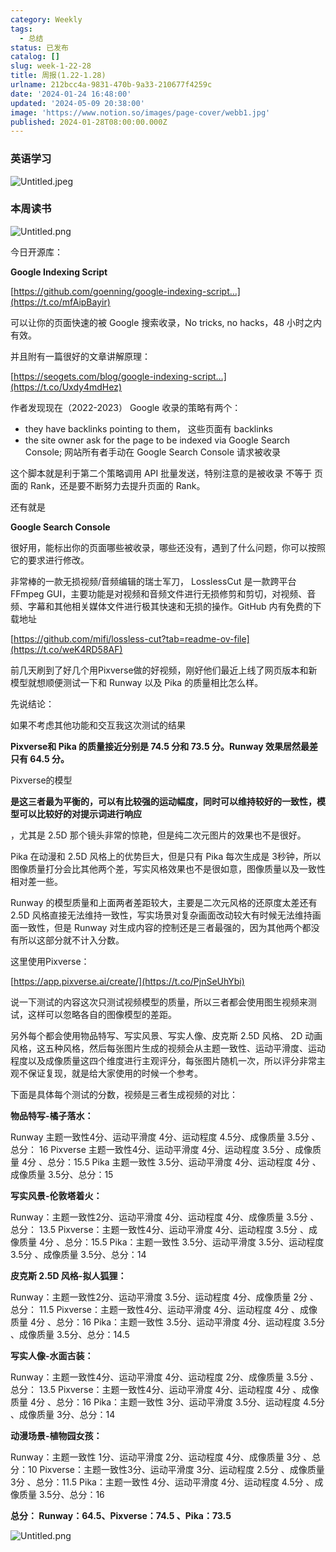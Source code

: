 ```yaml
---
category: Weekly
tags:
  - 总结
status: 已发布
catalog: []
slug: week-1-22-28
title: 周报(1.22-1.28)
urlname: 212bcc4a-9831-470b-9a33-210677f4259c
date: '2024-01-24 16:48:00'
updated: '2024-05-09 20:38:00'
image: 'https://www.notion.so/images/page-cover/webb1.jpg'
published: 2024-01-28T08:00:00.000Z
---
```


### 英语学习


![Untitled.jpeg](https://prod-files-secure.s3.us-west-2.amazonaws.com/5d24fe63-e567-4804-86f9-9fdc62e13082/13f89310-e18e-4344-b5f8-95c58ff07f1e/Untitled.jpeg?X-Amz-Algorithm=AWS4-HMAC-SHA256&X-Amz-Content-Sha256=UNSIGNED-PAYLOAD&X-Amz-Credential=ASIAZI2LB466QTB2F3YD%2F20250214%2Fus-west-2%2Fs3%2Faws4_request&X-Amz-Date=20250214T213248Z&X-Amz-Expires=3600&X-Amz-Security-Token=IQoJb3JpZ2luX2VjEA0aCXVzLXdlc3QtMiJHMEUCIQDjsaz04wXYf8ol%2BXORiVzPNmd5nQXgjBBgtyb0aROPiwIgR9p9VDJaagZERvZSektUK82gis0fSmIVyjMxuAg9x54q%2FwMINhAAGgw2Mzc0MjMxODM4MDUiDPQVANaZji%2BwlQ0GbCrcA0i2X3rxwPwy8bpCXhYsxm57GfAbuK%2BGMn1ECM2HtPhuq4ZPIrJfc%2BjexwdvfazjChWpRxbKcQ0APtsHcyt6aEFt7mq4MeYjHerqPns%2B%2BHFYiS%2Bh3UVB5wimTxWdINW6dRIZIw2xfVQOKNAXjKZLJEhcEcjaREhRqzb5LrcduADYlwwjqODR1tixbaAMfcfj7j7pRdb4ZN5PdPP62vv4F3f6Yg4fsSkEPHkqn7H90rujEbxf%2FwALVte5VZHcCkU7QZ65BwmNWQQ4cTL%2BjZ%2BbRrMrkMG6IstKMj%2BL35eltNMXTeF1fs8JHOSmQqAi4daFwRVArB7%2FxkRD6pm5R9KKfiChZDQKw%2F4ZnGTnyDnCZLWWXYpstVvqKMxeyi3iVrX0Ye3ZM6iFupJKwBNoyr1c%2FPju2LewK9Ok1GA8KhLk2L3iTT0LjoArdT5vCKxLjK3pvgpt7Hzyzx6D3x%2F%2F%2Bs9fz2Vy01qYHaTqKWG4JG6gmyy8GXzRv9Sc9WkPrXH8%2Ba60buTrVAEyjywM79fYI2leoGNBaVpuXeUQ6SqDyWRTwENjXxDOTDgWxBcKhKLZ0R467CC1Wrlwm1W4v3n%2FcDw6ZdJ%2FZ73Aq65mtiZdol9PtpYmeSBVhU22wC79n60vMLXQvr0GOqUB6xTcIZ8jyPE2xddg9H%2FIomNq5ZL4%2BnZALan4r48GmdzDA6P1sNxl1FwAkUzWPADkGqkFl30QNta00ZzNErVhfFWKBtFgE58cBN5vBrUVL8OyBN4%2Fo%2F56ZfjGpJZr5lJmCvzH1f0tmu1cXLsOKYnDroxdIuf4RT%2FbH%2FQfcJMB2msxlEKQxqEdtfNmzOKnmStz%2FIJ413eqAWVB6zBaY96zAhijnUIq&X-Amz-Signature=c6e3fd6c6db7929e817e6c3fb41df2cbcbfffeda6d41a0d693b454aa4777fe60&X-Amz-SignedHeaders=host&x-id=GetObject)


### 本周读书


![Untitled.png](https://prod-files-secure.s3.us-west-2.amazonaws.com/5d24fe63-e567-4804-86f9-9fdc62e13082/4230a01f-03e6-45a7-9f78-5892b7e77e85/Untitled.png?X-Amz-Algorithm=AWS4-HMAC-SHA256&X-Amz-Content-Sha256=UNSIGNED-PAYLOAD&X-Amz-Credential=ASIAZI2LB466QTB2F3YD%2F20250214%2Fus-west-2%2Fs3%2Faws4_request&X-Amz-Date=20250214T213248Z&X-Amz-Expires=3600&X-Amz-Security-Token=IQoJb3JpZ2luX2VjEA0aCXVzLXdlc3QtMiJHMEUCIQDjsaz04wXYf8ol%2BXORiVzPNmd5nQXgjBBgtyb0aROPiwIgR9p9VDJaagZERvZSektUK82gis0fSmIVyjMxuAg9x54q%2FwMINhAAGgw2Mzc0MjMxODM4MDUiDPQVANaZji%2BwlQ0GbCrcA0i2X3rxwPwy8bpCXhYsxm57GfAbuK%2BGMn1ECM2HtPhuq4ZPIrJfc%2BjexwdvfazjChWpRxbKcQ0APtsHcyt6aEFt7mq4MeYjHerqPns%2B%2BHFYiS%2Bh3UVB5wimTxWdINW6dRIZIw2xfVQOKNAXjKZLJEhcEcjaREhRqzb5LrcduADYlwwjqODR1tixbaAMfcfj7j7pRdb4ZN5PdPP62vv4F3f6Yg4fsSkEPHkqn7H90rujEbxf%2FwALVte5VZHcCkU7QZ65BwmNWQQ4cTL%2BjZ%2BbRrMrkMG6IstKMj%2BL35eltNMXTeF1fs8JHOSmQqAi4daFwRVArB7%2FxkRD6pm5R9KKfiChZDQKw%2F4ZnGTnyDnCZLWWXYpstVvqKMxeyi3iVrX0Ye3ZM6iFupJKwBNoyr1c%2FPju2LewK9Ok1GA8KhLk2L3iTT0LjoArdT5vCKxLjK3pvgpt7Hzyzx6D3x%2F%2F%2Bs9fz2Vy01qYHaTqKWG4JG6gmyy8GXzRv9Sc9WkPrXH8%2Ba60buTrVAEyjywM79fYI2leoGNBaVpuXeUQ6SqDyWRTwENjXxDOTDgWxBcKhKLZ0R467CC1Wrlwm1W4v3n%2FcDw6ZdJ%2FZ73Aq65mtiZdol9PtpYmeSBVhU22wC79n60vMLXQvr0GOqUB6xTcIZ8jyPE2xddg9H%2FIomNq5ZL4%2BnZALan4r48GmdzDA6P1sNxl1FwAkUzWPADkGqkFl30QNta00ZzNErVhfFWKBtFgE58cBN5vBrUVL8OyBN4%2Fo%2F56ZfjGpJZr5lJmCvzH1f0tmu1cXLsOKYnDroxdIuf4RT%2FbH%2FQfcJMB2msxlEKQxqEdtfNmzOKnmStz%2FIJ413eqAWVB6zBaY96zAhijnUIq&X-Amz-Signature=692a33c22051678eb30cdf4f44ae0af293203bdaef48e6abfe3c8710257b3bbc&X-Amz-SignedHeaders=host&x-id=GetObject)


今日开源库：


**Google Indexing Script**


[https://github.com/goenning/google-indexing-script…](https://t.co/mfAipBayir)


可以让你的页面快速的被 Google 搜索收录，No tricks, no hacks，48 小时之内有效。

并且附有一篇很好的文章讲解原理：


[https://seogets.com/blog/google-indexing-script…](https://t.co/Uxdy4mdHez)


作者发现现在（2022-2023） Google 收录的策略有两个：

- they have backlinks pointing to them， 这些页面有 backlinks
- the site owner ask for the page to be indexed via Google Search Console; 网站所有者手动在 Google Search Console 请求被收录

这个脚本就是利于第二个策略调用 API 批量发送，特别注意的是被收录 不等于 页面的 Rank，还是要不断努力去提升页面的 Rank。

还有就是


**Google Search Console**


很好用，能标出你的页面哪些被收录，哪些还没有，遇到了什么问题，你可以按照它的要求进行修改。


非常棒的一款无损视频/音频编辑的瑞士军刀， LosslessCut 是一款跨平台 FFmpeg GUI，主要功能是对视频和音频文件进行无损修剪和剪切，对视频、音频、字幕和其他相关媒体文件进行极其快速和无损的操作。GitHub 内有免费的下载地址


[https://github.com/mifi/lossless-cut?tab=readme-ov-file](https://t.co/weK4RD58AF)


前几天刷到了好几个用Pixverse做的好视频，刚好他们最近上线了网页版本和新模型就想顺便测试一下和 Runway 以及 Pika 的质量相比怎么样。

先说结论：

如果不考虑其他功能和交互我这次测试的结果


**Pixverse和 Pika 的质量接近分别是 74.5 分和 73.5 分。Runway 效果居然最差只有 64.5 分。**


Pixverse的模型


**是这三者最为平衡的，可以有比较强的运动幅度，同时可以维持较好的一致性，模型可以比较好的对提示词进行响应**


，尤其是 2.5D 那个镜头非常的惊艳，但是纯二次元图片的效果也不是很好。

Pika 在动漫和 2.5D 风格上的优势巨大，但是只有 Pika 每次生成是 3秒钟，所以图像质量打分会比其他两个差，写实风格效果也不是很如意，图像质量以及一致性相对差一些。

Runway 的模型质量和上面两者差距较大，主要是二次元风格的还原度太差还有 2.5D 风格直接无法维持一致性，写实场景对复杂画面改动较大有时候无法维持画面一致性，但是 Runway 对生成内容的控制还是三者最强的，因为其他两个都没有所以这部分就不计入分数。

这里使用Pixverse：


[https://app.pixverse.ai/create/](https://t.co/PjnSeUhYbi)


说一下测试的内容这次只测试视频模型的质量，所以三者都会使用图生视频来测试，这样可以忽略各自的图像模型的差距。

另外每个都会使用物品特写、写实风景、写实人像、皮克斯 2.5D 风格、 2D 动画风格，这五种风格，然后每张图片生成的视频会从主题一致性、运动平滑度、运动程度以及成像质量这四个维度进行主观评分，每张图片随机一次，所以评分非常主观不保证复现，就是给大家使用的时候一个参考。

下面是具体每个测试的分数，视频是三者生成视频的对比：


**物品特写-橘子落水：**


Runway   主题一致性4分、运动平滑度 4分、运动程度 4.5分、成像质量 3.5分 、总分： 16
Pixverse 主题一致性4分、运动平滑度 4分、运动程度 3.5分 、成像质量 4分 、总分：15.5
Pika 主题一致性 3.5分、运动平滑度 4分、运动程度 4分 、成像质量 3.5分、总分：15


**写实风景-伦敦塔着火：**


Runway：主题一致性2分、运动平滑度 4分、运动程度 4分、成像质量 3.5分 、总分： 13.5
Pixverse：主题一致性4分、运动平滑度 4分、运动程度 3.5分 、成像质量 4分 、总分：15.5
Pika：主题一致性 3.5分、运动平滑度 3.5分、运动程度 3.5分 、成像质量 3.5分、总分：14


**皮克斯 2.5D 风格-拟人狐狸：**


Runway：主题一致性2分、运动平滑度 3.5分、运动程度 4分、成像质量 2分 、总分： 11.5
Pixverse：主题一致性4分、运动平滑度 4分、运动程度 4分 、成像质量 4分 、总分：16
Pika：主题一致性 3.5分、运动平滑度 4分、运动程度 3.5分 、成像质量 3.5分、总分：14.5


**写实人像-水面古装：**


Runway：主题一致性4分、运动平滑度 4分、运动程度 2分、成像质量 3.5分 、总分： 13.5
Pixverse：主题一致性4分、运动平滑度 4分、运动程度 4分 、成像质量 4分 、总分：16
Pika：主题一致性 3分、运动平滑度 3.5分、运动程度 4.5分 、成像质量 3分、总分：14


**动漫场景-植物园女孩：**


Runway：主题一致性 1分、运动平滑度 2分、运动程度 4分、成像质量 3分 、总分：10
Pixverse：主题一致性3分、运动平滑度 3分、运动程度 2.5分 、成像质量 3分 、总分：11.5
Pika：主题一致性 4分、运动平滑度 4分、运动程度 4.5分 、成像质量 3.5分、总分：16


**总分： Runway：64.5、Pixverse：74.5 、Pika：73.5**


![Untitled.png](https://prod-files-secure.s3.us-west-2.amazonaws.com/5d24fe63-e567-4804-86f9-9fdc62e13082/8e04e5ad-2b05-4144-8058-53bf010acfd3/Untitled.png?X-Amz-Algorithm=AWS4-HMAC-SHA256&X-Amz-Content-Sha256=UNSIGNED-PAYLOAD&X-Amz-Credential=ASIAZI2LB466QTB2F3YD%2F20250214%2Fus-west-2%2Fs3%2Faws4_request&X-Amz-Date=20250214T213248Z&X-Amz-Expires=3600&X-Amz-Security-Token=IQoJb3JpZ2luX2VjEA0aCXVzLXdlc3QtMiJHMEUCIQDjsaz04wXYf8ol%2BXORiVzPNmd5nQXgjBBgtyb0aROPiwIgR9p9VDJaagZERvZSektUK82gis0fSmIVyjMxuAg9x54q%2FwMINhAAGgw2Mzc0MjMxODM4MDUiDPQVANaZji%2BwlQ0GbCrcA0i2X3rxwPwy8bpCXhYsxm57GfAbuK%2BGMn1ECM2HtPhuq4ZPIrJfc%2BjexwdvfazjChWpRxbKcQ0APtsHcyt6aEFt7mq4MeYjHerqPns%2B%2BHFYiS%2Bh3UVB5wimTxWdINW6dRIZIw2xfVQOKNAXjKZLJEhcEcjaREhRqzb5LrcduADYlwwjqODR1tixbaAMfcfj7j7pRdb4ZN5PdPP62vv4F3f6Yg4fsSkEPHkqn7H90rujEbxf%2FwALVte5VZHcCkU7QZ65BwmNWQQ4cTL%2BjZ%2BbRrMrkMG6IstKMj%2BL35eltNMXTeF1fs8JHOSmQqAi4daFwRVArB7%2FxkRD6pm5R9KKfiChZDQKw%2F4ZnGTnyDnCZLWWXYpstVvqKMxeyi3iVrX0Ye3ZM6iFupJKwBNoyr1c%2FPju2LewK9Ok1GA8KhLk2L3iTT0LjoArdT5vCKxLjK3pvgpt7Hzyzx6D3x%2F%2F%2Bs9fz2Vy01qYHaTqKWG4JG6gmyy8GXzRv9Sc9WkPrXH8%2Ba60buTrVAEyjywM79fYI2leoGNBaVpuXeUQ6SqDyWRTwENjXxDOTDgWxBcKhKLZ0R467CC1Wrlwm1W4v3n%2FcDw6ZdJ%2FZ73Aq65mtiZdol9PtpYmeSBVhU22wC79n60vMLXQvr0GOqUB6xTcIZ8jyPE2xddg9H%2FIomNq5ZL4%2BnZALan4r48GmdzDA6P1sNxl1FwAkUzWPADkGqkFl30QNta00ZzNErVhfFWKBtFgE58cBN5vBrUVL8OyBN4%2Fo%2F56ZfjGpJZr5lJmCvzH1f0tmu1cXLsOKYnDroxdIuf4RT%2FbH%2FQfcJMB2msxlEKQxqEdtfNmzOKnmStz%2FIJ413eqAWVB6zBaY96zAhijnUIq&X-Amz-Signature=e9029a499fd9e06549c959e99c628b8e2661f25a4b3259cf1cfb87dac4fac723&X-Amz-SignedHeaders=host&x-id=GetObject)

